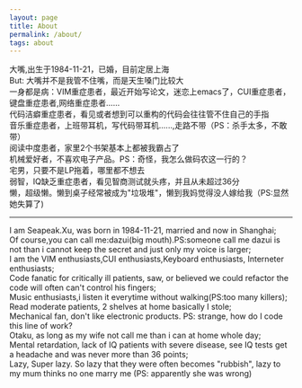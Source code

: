 ```yaml
---
layout: page
title: About
permalink: /about/
tags: about
---
```


大嘴,出生于1984-11-21，已婚，目前定居上海  
But: 大嘴并不是我管不住嘴，而是天生嗓门比较大  
一身都是病：VIM重症患者，最近开始写论文，迷恋上emacs了，CUI重症患者，键盘重症患者,网络重症患者......  
代码洁癖重症患者，看见或者想到可以重构的代码会往往管不住自己的手指  
音乐重症患者，上班带耳机，写代码带耳机......,走路不带（PS：杀手太多，不敢带）  
阅读中度患者，家里2个书架基本上都被我霸占了  
机械爱好者，不喜欢电子产品。PS：奇怪，我怎么做码农这一行的？  
宅男，只要不是LP拖着，哪里都不想去  
弱智，IQ缺乏重症患者，看见智商测试就头疼，并且从未超过36分  
懒，超级懒。懒到桌子经常被成为"垃圾堆"，懒到我妈觉得没人嫁给我（PS:显然她失算了)  

* * *
  
I am Seapeak.Xu, was born in 1984-11-21, married and now in Shanghai;  
Of course,you can call me:dazui(big mouth).PS:someone call me dazui is not
than  i cannot keep the secret and just only my voice is larger;  
I am the VIM enthusiasts,CUI enthusiasts,Keyboard enthusiasts, Interneter
enthusiasts;  
Code fanatic for critically ill patients, saw, or believed we could refactor
    the code will often can't control his fingers;  
Music enthusiasts,i listen it everytime without walking(PS:too many killers);  
Read moderate patients, 2 shelves at home basically I stole;  
Mechanical fan, don't like electronic products. PS: strange, how do I code this line of work?  
Otaku, as long as my wife not call me than i can at home whole day;  
Mental retardation, lack of IQ patients with severe disease, see IQ tests get
a headache and was never more than 36 points;  
Lazy, Super lazy. So lazy that they were often becomes "rubbish", lazy to my mum thinks no one marry me (PS: apparently she was wrong)  


